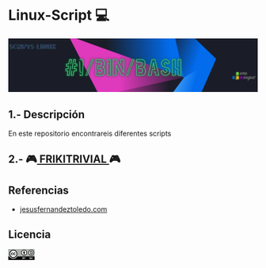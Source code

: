 # Linux-Script 💻
![logoLinux](https://github.com/anasalasro/Linux-Script/blob/main/ImagenesLinux/logoLinux4.png)
## 1.- Descripción

En este repositorio encontrareis diferentes scripts

## 2.- 🎮[ FRIKITRIVIAL ](https://github.com/anasalasro/Linux-Script/blob/main/frikitrivial.md)🎮

## Referencias

- [ jesusfernandeztoledo.com ](https://jesusfernandeztoledo.com/introduccion-a-shell-script-relacion-1-ejercicios-resueltos/)  

## Licencia

![Licencia](https://github.com/anasalasro/Linux-Script/blob/main/ImagenesLinux/licencia.png)  
